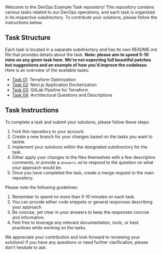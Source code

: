 Welcome to the DevOps Example Task repository! This repository contains various tasks related to our DevOps operations, and each task is organized in its respective subdirectory. To contribute your solutions, please follow the instructions below.

## Task Structure

Each task is located in a separate subdirectory and has its own README.md file that provides details about the task. **Note: please aim to spend 5-10 mins on any given task here. We're not expecting full beautiful patches but suggestions and an example of how you'd improve the codebase**. Here is an overview of the available tasks:

- [Task 01](./01): Terraform Optimization
- [Task 02](./02): Next.js Application Dockerization
- [Task 03](./03): GitLab Pipeline for Terraform
- [Task 04](./04): Architectural Questions and Descriptions

## Task Instructions

To complete a task and submit your solutions, please follow these steps:

1. Fork this repository to your account.
1. Create a new branch for your changes based on the tasks you want to tackle.
1. Implement your solutions within the designated subdirectory for the task.
1. Either apply your changes to the files themselves with a few descriptive comments, or provide a `answers.md` to respond to the question on what your approach would be. 
1. Once you have completed the task, create a merge request to the main repository.

Please note the following guidelines:

1. Remember to spend no more than 5-10 minutes on each task.
1. You can provide either code snippets or general responses describing your approach.
1. Be concise, yet clear in your answers to keep the responses concise and informative.
1. Feel free to leverage any relevant documentation, tools, or best practices while working on the tasks.

We appreciate your contribution and look forward to reviewing your solutions! If you have any questions or need further clarification, please don't hesitate to ask.
